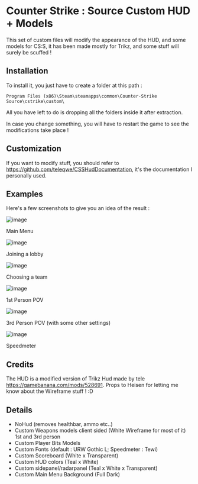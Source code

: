 # Counter Strike : Source Custom HUD + Models
This set of custom files will modify the appearance of the HUD, and some models for CS:S, it has been made mostly for Trikz, and some stuff will surely be scuffed !

## Installation
To install it, you just have to create a folder at this path : 

`Program Files (x86)\Steam\steamapps\common\Counter-Strike Source\cstrike\custom\`

All you have left to do is dropping all the folders inside it after extraction.

In case you change something, you will have to restart the game to see the modifications take place !

## Customization
If you want to modify stuff, you should refer to https://github.com/teleqwe/CSSHudDocumentation, it's the documentation I personally used.

## Examples
Here's a few screenshots to give you an idea of the result :

![image](https://github.com/user-attachments/assets/4139dd91-0aee-4290-85f7-a07372a2f462)

Main Menu

![image](https://github.com/user-attachments/assets/9176ba7d-db23-4eee-a898-70249715204a)

Joining a lobby

![image](https://github.com/user-attachments/assets/b0228d96-e727-46e6-9cba-2c17e7409578)

Choosing a team

![image](https://github.com/user-attachments/assets/21147641-84e6-4327-8e60-49acec3fc47d)

1st Person POV

![image](https://github.com/user-attachments/assets/87c28df5-e9ef-4953-8d38-69bc4d8773a6)

3rd Person POV (with some other settings)

![image](https://github.com/user-attachments/assets/7ffde927-446d-43b3-8905-7b7c147b2b91)

Speedmeter

## Credits
The HUD is a modified version of Trikz Hud made by tele https://gamebanana.com/mods/528691.
Props to Heisen for letting me know about the Wireframe stuff ! :D

## Details
- NoHud (removes healthbar, ammo etc..)
- Custom Weapons models client sided (White Wireframe for most of it) 1st and 3rd person
- Custom Player Bits Models
- Custom Fonts (default : URW Gothic L; Speedmeter : Tewi)
- Custom Scoreboard (White x Transparent)
- Custom HUD colors (Teal x White)
- Custom sidepanel/radarpanel (Teal x White x Transparent)
- Custom Main Menu Background (Full Dark)
